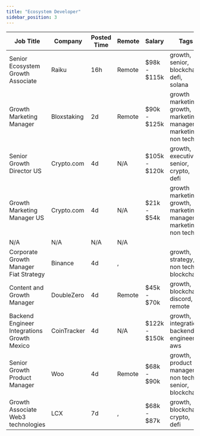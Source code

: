 ```yaml
---
title: "Ecosystem Developer"
sidebar_position: 3
---
```


| Job Title | Company | Posted Time | Remote | Salary | Tags | Apply Link |
|-----------|---------|-------------|--------|--------|------|------------|
| Senior Ecosystem Growth Associate | Raiku | 16h | Remote | $98k - $115k | growth, senior, blockchain, defi, solana | [Apply](https://web3.career/senior-ecosystem-growth-associate-raiku/101711) |
| Growth Marketing Manager | Bloxstaking | 2d | Remote | $90k - $125k | growth marketing, growth, marketing manager, marketing, non tech | [Apply](https://web3.career/growth-marketing-manager-bloxstaking/101616) |
| Senior Growth Director US | Crypto.com | 4d | N/A | $105k - $120k | growth, executive, senior, crypto, defi | [Apply](https://web3.career/senior-growth-director-us-crypto-com/101536) |
| Growth Marketing Manager US | Crypto.com | 4d | N/A | $21k - $54k | growth marketing, growth, marketing manager, marketing, non tech | [Apply](https://web3.career/growth-marketing-manager-us-crypto-com/101535) |
| N/A | N/A | N/A | N/A |  |  | [Apply](https://web3.career/metana) |
| Corporate Growth Manager Fiat Strategy | Binance | 4d | , |  | growth, strategy, non tech, blockchain | [Apply](https://web3.career/corporate-growth-manager-fiat-strategy-binance/101533) |
| Content and Growth Manager | DoubleZero | 4d | Remote | $45k - $70k | growth, blockchain, discord, remote | [Apply](https://web3.career/content-and-growth-manager-doublezero/101440) |
| Backend Engineer Integrations Growth Mexico | CoinTracker | 4d | N/A | $122k - $150k | growth, integration, backend, engineer, aws | [Apply](https://web3.career/backend-engineer-integrations-growth-mexico-cointracker/101439) |
| Senior Growth Product Manager | Woo | 4d | Remote | $68k - $90k | growth, product manager, non tech, senior, blockchain | [Apply](https://web3.career/senior-growth-product-manager-woo/95664) |
| Growth Associate Web3 technologies | LCX | 7d | , | $68k - $87k | growth, blockchain, crypto, defi | [Apply](https://web3.career/growth-associate-web3-technologies-lcx/101326) |
